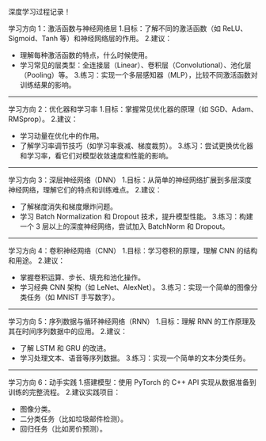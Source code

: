 深度学习过程记录！

学习方向 1：激活函数与神经网络层
1.目标：了解不同的激活函数（如 ReLU、Sigmoid、Tanh 等）和神经网络层的作用。
2.建议：
- 理解每种激活函数的特点，什么时候使用。
- 学习常见的层类型：全连接层（Linear）、卷积层（Convolutional）、池化层（Pooling）等。
3.练习：实现一个多层感知器（MLP），比较不同激活函数对训练结果的影响。
--------------------------------------------------------------------------------
学习方向 2：优化器和学习率
1.目标：掌握常见优化器的原理（如 SGD、Adam、RMSprop）。
2.建议：
- 学习动量在优化中的作用。
- 了解学习率调节技巧（如学习率衰减、梯度裁剪）。
3.练习：尝试更换优化器和学习率，看它们对模型收敛速度和性能的影响。
--------------------------------------------------------------------------------
学习方向 3：深层神经网络（DNN）
1.目标：从简单的神经网络扩展到多层深度神经网络，理解它们的特点和训练难点。
2.建议：
- 了解梯度消失和梯度爆炸问题。
- 学习 Batch Normalization 和 Dropout 技术，提升模型性能。
3.练习：构建一个 3 层以上的深度神经网络，尝试加入 BatchNorm 和 Dropout。
--------------------------------------------------------------------------------
学习方向 4：卷积神经网络（CNN）
1.目标：学习卷积的原理，理解 CNN 的结构和用途。
2.建议：
- 掌握卷积运算、步长、填充和池化操作。
- 学习经典 CNN 架构（如 LeNet、AlexNet）。
3.练习：实现一个简单的图像分类任务（如 MNIST 手写数字）。
--------------------------------------------------------------------------------
学习方向 5：序列数据与循环神经网络（RNN）
1.目标：理解 RNN 的工作原理及其在时间序列数据中的应用。
2.建议：
- 了解 LSTM 和 GRU 的改进。
- 学习处理文本、语音等序列数据。
3.练习：实现一个简单的文本分类任务。
--------------------------------------------------------------------------------
学习方向 6：动手实践
1.搭建模型：使用 PyTorch 的 C++ API 实现从数据准备到训练的完整流程。
2.建议实践项目：
- 图像分类。
- 二分类任务（比如垃圾邮件检测）。
- 回归任务（比如房价预测）。
